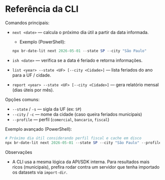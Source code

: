# Referência da CLI

Comandos principais:

- `next <date>` — calcula o próximo dia útil a partir da data informada.
  - Exemplo (PowerShell):
  ```powershell
  npx br-date-lit next 2026-05-01 --state SP --city "São Paulo"
  ```

- `ish <date>` — verifica se a data é feriado e retorna informações.

- `list <year> --state <UF> [--city <Cidade>]` — lista feriados do ano para a UF / cidade.

- `report <year> --state <UF> [--city <Cidade>]` — gera relatório mensal (dias úteis por mês).

Opções comuns:

- `--state` / `-s` — sigla da UF (ex: `SP`)
- `--city` / `-c` — nome da cidade (caso queira feriados municipais)
- `--profile` — perfil (`comercial`, `bancario`, `fiscal`)

Exemplo avançado (PowerShell):

```powershell
# Próximo dia útil considerando perfil fiscal e cache em disco
npx br-date-lit next 2026-05-01 --state SP --city "São Paulo" --profile fiscal
```

Observações
- A CLI usa a mesma lógica da API/SDK interna. Para resultados mais ricos (municipais), prefira rodar contra um servidor que tenha importado os datasets via `import-dir`.
